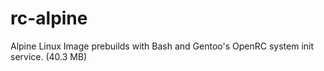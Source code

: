 # rc-alpine
Alpine Linux Image prebuilds with Bash and Gentoo's OpenRC system init service. (40.3 MB)
